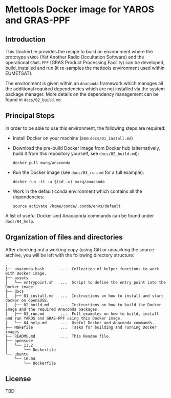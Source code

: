Mettools Docker image for YAROS and GRAS-PPF
============================================


Introduction
------------

This Dockerfile provides the recipe to build an environment where the prototype
`YAROS` (Yet Another Radio Occultation Software) and the operational `GRAS-PPF`
(GRAS Product Processing Facility) can be developed, build, installed and run
(it re-samples the mettools environment used within EUMETSAT).

The environment is given within an `Anaconda` framework which manages all the
additional required dependencies which are not installed via the system package
manager. More details on the dependency management can be found in `docs/02_build.md`.


Principal Steps
---------------

In order to be able to use this environment, the following steps are required:

 - Install Docker on your machine (see `docs/01_install.md`)

 - Download the pre-build Docker image from Docker hub (alternatively,
   build it from this repository yourself, see `docs/02_build.md`):
   ~~~~
   docker pull marq/anaconda
   ~~~~

 - Run the Docker image (see `docs/03_run.md` for a full example):
   ~~~~
   docker run -it -u $(id -u) marq/anaconda
   ~~~~

 - Work in the default conda environment which contains all the dependencies:
   ~~~~
   source activate /home/conda/.conda/envs/default
   ~~~~

A list of useful Docker and Anacaonda commands can be found under `docs/04_help`.


Organization of files and directories
-------------------------------------

After checking out a working copy (using Git) or unpacking the source archive,
you will be left with the following directory structure:

    .
    ├── anaconda.bash       ...  Collection of helper functions to work with Docker image.
    ├── assets
    │   └── entrypoint.sh   ...  Script to define the entry point into the Docker image.
    ├── docs
    │   ├── 01_install.md   ...  Instructions on how to install and start docker on openSUSE.
    │   ├── 02_build.md     ...  Instructions on how to build the Docker image and the required Anaconda packages.
    │   ├── 03_run.md       ...  Full examples on how to build, install and run YAROS and GRAS-PPF using this Docker image.
    │   └── 04_help.md      ...  Useful Docker and Anaconda commands.
    ├── Makefile            ...  Tasks for building and running Docker images
    ├── README.md           ...  This Readme file.
    ├── opensuse
    │   └── 13.2
    │       └── Dockerfile
    └── ubuntu
        └── 16.04
            └── Dockerfile



License
-------

TBD


